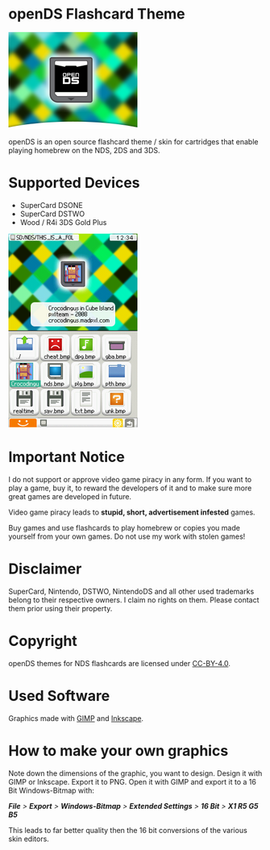 # openDS Flashcard Theme

![](src/supercard_dstwo/plugin_menu/PNG/up_bk.png)

openDS is an open source flashcard theme / skin for cartridges that enable playing homebrew on the NDS, 2DS and 3DS.

# Supported Devices

* SuperCard DSONE
* SuperCard DSTWO
* Wood / R4i 3DS Gold Plus

![](screenshot_dstwo.png)

# Important Notice

I do not support or approve video game piracy in any form. If you want to play a game, buy it, to reward the developers of it and to make sure more great games are developed in future.

Video game piracy leads to **stupid, short, advertisement infested** games.

Buy games and use flashcards to play homebrew or copies you made yourself from your own games. Do not use my work with stolen games!

# Disclaimer

SuperCard, Nintendo, DSTWO, NintendoDS and all other used trademarks belong to their respective owners. I claim no rights on them. Please contact them prior using their property.

# Copyright

openDS themes for NDS flashcards are licensed under [CC-BY-4.0](https://creativecommons.org/licenses/by/4.0/).

# Used Software

Graphics made with [GIMP](https://www.gimp.org/) and [Inkscape](https://www.inkscape.org/).

# How to make your own graphics

Note down the dimensions of the graphic, you want to design. Design it with GIMP or Inkscape. Export it to PNG. Open it with GIMP and export it to a 16 Bit Windows-Bitmap with:

***File** > **Export** > **Windows-Bitmap** > **Extended Settings** > **16 Bit** > **X1 R5 G5 B5***

This leads to far better quality then the 16 bit conversions of the various skin editors.
